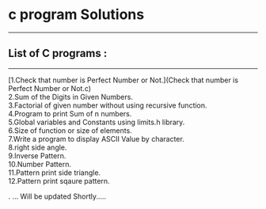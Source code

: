 # c program Solutions
****************************************************************
## List of C programs : 
----------------------------------------------------------------
[1.Check that number is Perfect Number or Not.](Check that number is Perfect Number or Not.c)  
2.Sum of the Digits in Given Numbers.  
3.Factorial of given number without using recursive function.  
4.Program to print Sum of n numbers.  
5.Global variables and Constants using limits.h library.  
6.Size of function or size of elements.  
7.Write a program to display ASCII Value by character.  
8.right side angle.   
9.Inverse Pattern.  
10.Number Pattern.  
11.Pattern print side triangle.  
12.Pattern print sqaure pattern.  

.
... Will be updated Shortly.....
